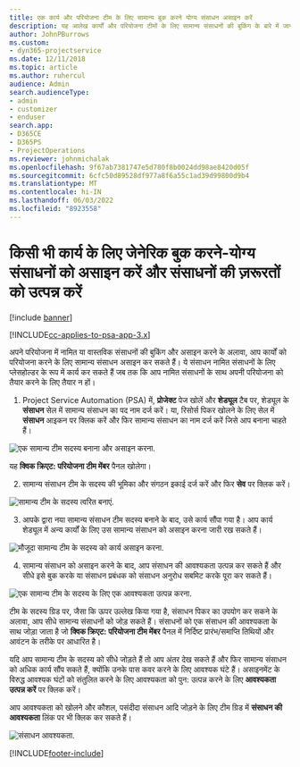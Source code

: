 ```yaml
---
title: एक कार्य और परियोजना टीम के लिए सामान्य बुक करने योग्य संसाधन असाइन करें
description: यह आलेख कार्यों और परियोजना टीमों के लिए सामान्य संसाधनों की बुकिंग के बारे में जानकारी प्रदान करता है।
author: JohnPBurrows
ms.custom:
- dyn365-projectservice
ms.date: 12/11/2018
ms.topic: article
ms.author: ruhercul
audience: Admin
search.audienceType:
- admin
- customizer
- enduser
search.app:
- D365CE
- D365PS
- ProjectOperations
ms.reviewer: johnmichalak
ms.openlocfilehash: 9f67ab7381747e5d780f8b0024dd98ae8420d05f
ms.sourcegitcommit: 6cfc50d89528df977a8f6a55c1ad39d99800d9b4
ms.translationtype: MT
ms.contentlocale: hi-IN
ms.lasthandoff: 06/03/2022
ms.locfileid: "8923558"
---
```

# <a name="assign-generic-bookable-resources-to-a-task-and-generate-resource-requirements"></a>किसी भी कार्य के लिए जेनेरिक बुक करने-योग्य संसाधनों को असाइन करें और संसाधनों की ज़रूरतों को उत्पन्न करें 

[!include [banner](../includes/psa-now-project-operations.md)]

[!INCLUDE[cc-applies-to-psa-app-3.x](../includes/cc-applies-to-psa-app-3x.md)]

अपने परियोजना में नामित या वास्तविक संसाधनों की बुकिंग और असाइन करने के अलावा, आप कार्यों को परियोजना करने के लिए सामान्य संसाधन असाइन कर सकते हैं। ये संसाधन नामित संसाधनों के लिए प्लेसहोल्डर के रूप में कार्य कर सकते हैं जब तक कि आप नामित संसाधनों के साथ अपनी परियोजना को तैयार करने के लिए तैयार न हों। 

1. Project Service Automation (PSA) में, **प्रोजेक्ट** पेज खोलें और **शेड्यूल** टैब पर, शेड्यूल के **संसाधन** सेल में सामान्य संसाधन का पद नाम दर्ज करें। या, रिसोर्स पिकर खोलने के लिए सेल में **संसाधन** आइकन पर क्लिक करें और फिर सामान्य संसाधन का नाम दर्ज करें जिसे आप बनाना चाहते हैं।

![एक सामान्य टीम सदस्य बनाना और असाइन करना.](media/RM-how-to-9.png)

यह **क्विक क्रिएट: परियोजना टीम मेंबर** पैनल खोलेगा। 

2. सामान्य संसाधन टीम के सदस्य की भूमिका और संगठन इकाई दर्ज करें और फिर **सेव** पर क्लिक करें।

![सामान्य टीम के सदस्य त्वरित बनाएं.](media/RM-how-to-10.png)

3. आपके द्वारा नया सामान्य संसाधन टीम सदस्य बनाने के बाद, उसे कार्य सौंपा गया है। आप कार्य शेड्यूल में अन्य कार्यों के लिए उस सामान्य संसाधन को असाइन करना जारी रख सकते हैं।

![मौजूदा सामान्य टीम के सदस्य को कार्य असाइन करना.](media/RM-how-to-11.png)

4. सामान्य संसाधन को असाइन करने के बाद, आप संसाधन की आवश्यकता उत्पन्न कर सकते हैं और सीधे इसे बुक करके या संसाधन प्रबंधक को संसाधन अनुरोध सबमिट करके पूरा कर सकते हैं।

![एक सामान्य टीम के सदस्य के लिए एक आवश्यकता उत्पन्न करना.](media/RM-how-to-12.png)

टीम के सदस्य ग्रिड पर, जैसा कि ऊपर उल्लेख किया गया है, संसाधन पिकर का उपयोग कर सकने के अलावा, आप सीधे सामान्य संसाधनों को जोड़ सकते हैं। संसाधनों को एक संसाधन की आवश्यकता के साथ जोड़ा जाता है जो **क्विक क्रिएट: परियोजना टीम मेंबर** पैनल में निर्दिष्ट प्रारंभ/समाप्ति तिथियों और आवंटन के तरीके पर आधारित है।

यदि आप सामान्य टीम के सदस्य को सीधे जोड़ते हैं तो आप अंतर देख सकते हैं और फिर सामान्य संसाधन को अधिक कार्य सौंप सकते हैं, क्योंकि उनके पास कवर करने के लिए आवश्यक घंटे हैं। असाइनमेंट के विरुद्ध आवश्यक घंटों को संतुलित करने के लिए आवश्यकता को पुन: उत्पन्न करने के लिए **आवश्यकता उत्पन्न करें** पर क्लिक करें।

आप आवश्यकता को खोलने और कौशल, पसंदीदा संसाधन आदि जोड़ने के लिए टीम ग्रिड में **संसाधन की आवश्यकता** लिंक पर भी क्लिक कर सकते हैं।

![संसाधन आवश्यकता.](media/RM-how-to-13.png)



[!INCLUDE[footer-include](../includes/footer-banner.md)]
